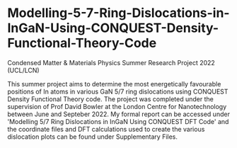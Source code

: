 # Modelling-5-7-Ring-Dislocations-in-InGaN-Using-CONQUEST-Density-Functional-Theory-Code
Condensed Matter & Materials Physics Summer Research Project 2022 (UCL/LCN)

This summer project aims to determine the most energetically favourable positions of In atoms in various GaN 5/7 ring dislocations using CONQUEST Density Functional Theory code. The project was completed under the supervision of Prof David Bowler at the London Centre for Nanotechnology between June and Septeber 2022. My formal report can be accessed under 'Modelling 5/7 Ring Dislocations in InGaN Using CONQUEST DFT Code' and the coordinate files and DFT calculations used to create the various dislocation plots can be found under Supplementary Files.
